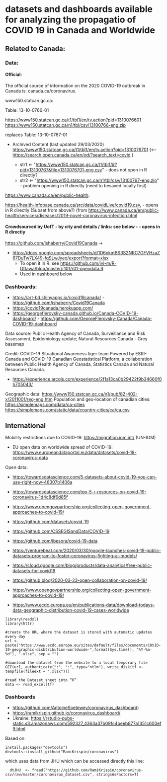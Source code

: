 # datasets and dashboards available for analyzing the propagatio of COVID 19 in Canada and Worldwide


## Related to Canada:

### Data:

#### Official: 

The official source of information on the 2020 COVID-19 outbreak in Canada is: canada.ca/coronavirus.

www150.statcan.gc.ca:

Table: 13-10-0766-01

https://www150.statcan.gc.ca/t1/tbl1/en/tv.action?pid=1310076601
https://www150.statcan.gc.ca/n1/tbl/csv/13100766-eng.zip

replaces Table: 13-10-0767-01

- Archived Content (last updated 29/03/2020) https://www150.statcan.gc.ca/t1/tbl1/en/tv.action?pid=1310076701
(<--  https://search.open.canada.ca/en/od/?search_text=covid )

  - str1 <- "https://www150.statcan.gc.ca/t1/tbl1/#?pid=13100767&file=1310076701-eng.csv" - does not open in R directly?
  - str2 <- "https://www150.statcan.gc.ca/n1/tbl/csv/13100767-eng.zip" - problem openinig in R directly (need to besaved locally first)

https://www.canada.ca/en/public-health:

https://health-infobase.canada.ca/src/data/covidLive/covid19.csv, - opens in R directly (Subset from above?)
(from https://www.canada.ca/en/public-health/services/diseases/2019-novel-coronavirus-infection.html  


#### Crowdsourced by UofT - by city and details / links: see below - - opens in R directly

https://github.com/ishaberry/Covid19Canada ->
- https://docs.google.com/spreadsheets/d/1D6okqtBS3S2NRC7GFVHzaZ67DuTw7LX49-fqSLwJyeo/export?format=xlsx 
  - To open it in R: see https://github.com/ivi-m/R-Ottawa/blob/master/r101/r01-opendata.R
  - Used in dashboard below


### Dashboards:

- https://art-bd.shinyapps.io/covid19canada/ - https://github.com/ishaberry/Covid19Canada 
- https://covid19canada.herokuapp.com/
- https://georgeflerovsky-canada.github.io/Canada-COVID-19-dashboard/ - https://github.com/GeorgeFlerovsky-Canada/Canada-COVID-19-dashboard


Data source: Public Health Agency of Canada, Surveillance and Risk Assessment, Epidemiology update; Natural Resources Canada - Grey basemap

Credit: COVID-19 Situational Awareness tiger team Powered by ESRI-Canada and COVID-19 Canadian Geostatistical Platform, a collaboration between Public Health Agency of Canada, Statistics Canada and Natural Resources Canada.

- https://experience.arcgis.com/experience/2f1a13ca0b29422f9b34660f0b705043/

Geographic data: https://www150.statcan.gc.ca/n1/pub/82-402-x/2011001/reg-eng.htm
Population and geo-location of canadian cities: https://simplemaps.com/data/ca-cities
https://simplemaps.com/static/data/country-cities/ca/ca.csv

## International

Mobility restrictions due to COVID-19: https://migration.iom.int/ (UN-IOM)

- EU open data on worldwide spread of COVID-19: https://www.europeandataportal.eu/data/datasets/covid-19-coronavirus-data

Open data:

- https://towardsdatascience.com/5-datasets-about-covid-19-you-can-use-right-now-46307b1406a
- https://towardsdatascience.com/top-5-r-resources-on-covid-19-coronavirus-1d4c8df6d85f
- https://www.opengovpartnership.org/collecting-open-government-approaches-to-covid-19/
- https://github.com/datasets/covid-19
- https://github.com/CSSEGISandData/COVID-19
- https://github.com/ibesora/covid-19-data


- https://venturebeat.com/2020/03/30/google-launches-covid-19-public-datasets-program-to-foster-coronavirus-fighting-ai-models/
- https://cloud.google.com/blog/products/data-analytics/free-public-datasets-for-covid19

- https://github.blog/2020-03-23-open-collaboration-on-covid-19/
- https://www.opengovpartnership.org/collecting-open-government-approaches-to-covid-19/

- https://www.ecdc.europa.eu/en/publications-data/download-todays-data-geographic-distribution-covid-19-cases-worldwide

```
library(readxl)
library(httr)

#create the URL where the dataset is stored with automatic updates every day
url <- paste("https://www.ecdc.europa.eu/sites/default/files/documents/COVID-19-geographic-disbtribution-worldwide-",format(Sys.time(), "%Y-%m-%d"), ".xlsx", sep = "")

#download the dataset from the website to a local temporary file
GET(url, authenticate(":", ":", type="ntlm"), write_disk(tf <- tempfile(fileext = ".xlsx")))

#read the Dataset sheet into “R”
data <- read_excel(tf)
```

### Dashboards

- https://github.com/AntoineSoetewey/coronavirus_dashboard)
- https://ramikrispin.github.io/coronavirus_dashboard/ 
- Ukraine: https://rstudio-pubs-static.s3.amazonaws.com/592327_4363a37b09fc4beeb877a1351c600ef9.html

Based on 
```
install.packages("devtools")
devtools::install_github("RamiKrispin/coronavirus")
```
which uses data from JHU which can be accessed directly  this line:
```
  dtJHU  <- fread("https://github.com/RamiKrispin/coronavirus-csv/raw/master/coronavirus_dataset.csv", stringsAsFactors=T) 
```

